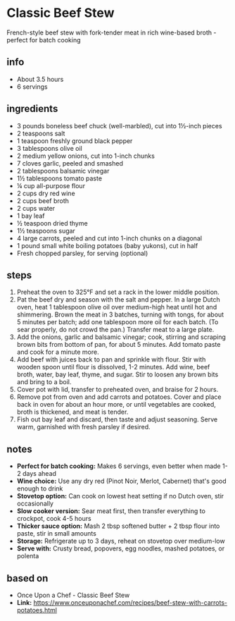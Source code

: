 # Classic Beef Stew
French-style beef stew with fork-tender meat in rich wine-based broth - perfect for batch cooking

## info  
* About 3.5 hours
* 6 servings  

## ingredients
* 3 pounds boneless beef chuck (well-marbled), cut into 1½-inch pieces
* 2 teaspoons salt
* 1 teaspoon freshly ground black pepper
* 3 tablespoons olive oil
* 2 medium yellow onions, cut into 1-inch chunks
* 7 cloves garlic, peeled and smashed
* 2 tablespoons balsamic vinegar
* 1½ tablespoons tomato paste
* ¼ cup all-purpose flour
* 2 cups dry red wine
* 2 cups beef broth
* 2 cups water
* 1 bay leaf
* ½ teaspoon dried thyme
* 1½ teaspoons sugar
* 4 large carrots, peeled and cut into 1-inch chunks on a diagonal
* 1 pound small white boiling potatoes (baby yukons), cut in half
* Fresh chopped parsley, for serving (optional)

## steps  
1. Preheat the oven to 325°F and set a rack in the lower middle position.
2. Pat the beef dry and season with the salt and pepper. In a large Dutch oven, heat 1 tablespoon olive oil over medium-high heat until hot and shimmering. Brown the meat in 3 batches, turning with tongs, for about 5 minutes per batch; add one tablespoon more oil for each batch. (To sear properly, do not crowd the pan.) Transfer meat to a large plate.
3. Add the onions, garlic and balsamic vinegar; cook, stirring and scraping brown bits from bottom of pan, for about 5 minutes. Add tomato paste and cook for a minute more.
4. Add beef with juices back to pan and sprinkle with flour. Stir with wooden spoon until flour is dissolved, 1-2 minutes. Add wine, beef broth, water, bay leaf, thyme, and sugar. Stir to loosen any brown bits and bring to a boil.
5. Cover pot with lid, transfer to preheated oven, and braise for 2 hours.
6. Remove pot from oven and add carrots and potatoes. Cover and place back in oven for about an hour more, or until vegetables are cooked, broth is thickened, and meat is tender.
7. Fish out bay leaf and discard, then taste and adjust seasoning. Serve warm, garnished with fresh parsley if desired.

## notes  
* **Perfect for batch cooking:** Makes 6 servings, even better when made 1-2 days ahead
* **Wine choice:** Use any dry red (Pinot Noir, Merlot, Cabernet) that's good enough to drink
* **Stovetop option:** Can cook on lowest heat setting if no Dutch oven, stir occasionally
* **Slow cooker version:** Sear meat first, then transfer everything to crockpot, cook 4-5 hours
* **Thicker sauce option:** Mash 2 tbsp softened butter + 2 tbsp flour into paste, stir in small amounts
* **Storage:** Refrigerate up to 3 days, reheat on stovetop over medium-low
* **Serve with:** Crusty bread, popovers, egg noodles, mashed potatoes, or polenta

## based on  
* Once Upon a Chef - Classic Beef Stew
* **Link:** https://www.onceuponachef.com/recipes/beef-stew-with-carrots-potatoes.html
